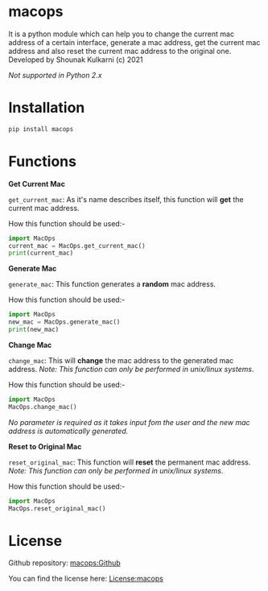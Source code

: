 # macops
It is a python module which can help you to change the current mac address of a certain interface, generate a mac address, get the current mac address and also reset the current mac address to the original one.
Developed by Shounak Kulkarni (c) 2021

_Not supported in Python 2.x_

# Installation
```bash
pip install macops
```

# Functions

**Get Current Mac**

`get_current_mac`: As it's name describes itself, this function will **get** the current mac address.

How this function should be used:-
```python
import MacOps
current_mac = MacOps.get_current_mac()
print(current_mac)
```
**Generate Mac**

`generate_mac`: This function generates a **random** mac address.

How this function should be used:-
```python
import MacOps
new_mac = MacOps.generate_mac()
print(new_mac)
```
**Change Mac**

`change_mac`: This will **change** the mac address to the generated mac address.
 _Note: This function can only be performed in unix/linux systems_.

How this function should be used:-
```python
import MacOps
MacOps.change_mac()
```
_No parameter is required as it takes input fom the user and the new mac address is automatically generated._

**Reset to Original Mac**

`reset_original_mac`: This function will **reset** the permanent mac address. 
 _Note: This function can only be performed in unix/linux systems_.

How this function should be used:-
```python
import MacOps
MacOps.reset_original_mac()
```
# License 
Github repository: [macops:Github](https://github.com/ShounakKulkarni/MacOps/)

You can find the license here: [License:macops](https://github.com/ShounakKulkarni/MacOps/blob/main/LICENSE)